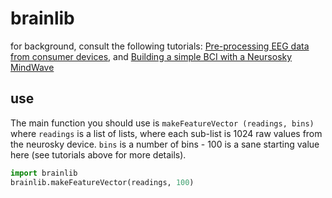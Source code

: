 # brainlib

for background, consult the following tutorials: [Pre-processing EEG data from consumer devices](http://blog.cosmopol.is/eeg/2015/06/26/pre-processing-EEG-consumer-devices.html), and [Building a simple BCI with a Neursosky MindWave](http://blog.cosmopol.is/eeg/2014/07/26/classifying-EEG-SVM.html)

## use

The main function you should use is
`makeFeatureVector (readings, bins)`
where `readings` is a list of lists, where each sub-list is 1024 raw values from the neurosky device. `bins` is a number of bins - 100 is a sane starting value here (see tutorials above for more details).

```python
import brainlib
brainlib.makeFeatureVector(readings, 100) 
```



